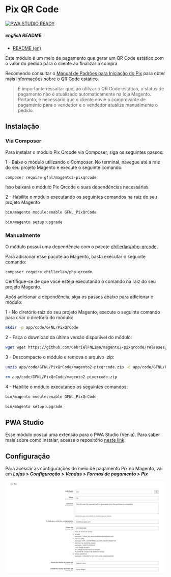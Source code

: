 # Pix QR Code
[<img alt="PWA STUDIO READY" src="https://img.shields.io/badge/PWA%20STUDIO-READY-purple">](https://github.com/GabrielFNLima/pwastudio-magento2-pixqrcode)

##### english README
- [README (en)](https://github.com/GabrielFNLima/magento2-pixqrcode/wiki/README-(en))

Este módulo é um meio de pagamento que gerar um QR Code estático com o valor do pedido para o cliente ao
finalizar a compra.

Recomendo consultar
o [Manual de Padrões para Iniciação do Pix](https://www.bcb.gov.br/content/estabilidadefinanceira/pix/Regulamento_Pix/II_ManualdePadroesparaIniciacaodoPix.pdf)
para obter mais informações sobre o QR Code estático.

> É importante ressaltar que, ao utilizar o QR Code estático, o status de pagamento não é atualizado automaticamente na
> loja Magento. Portanto, é necessário que o cliente envie o comprovante de pagamento para o vendedor e o vendedor
> atualize manualmente o pedido.

## Instalação

### Via Composer

Para instalar o módulo Pix Qrcode via Composer, siga os seguintes passos:

1 - Baixe o módulo utilizando o Composer. No terminal, navegue até a raiz do seu projeto Magento e execute o seguinte
comando:

```bash
composer require gfnl/magento2-pixqrcode
```

Isso baixará o módulo Pix Qrcode e suas dependências necessárias.

2 - Habilite o módulo executando os seguintes comandos na raiz do seu projeto Magento

```bash
bin/magento module:enable GFNL_PixQrCode
```

```bash
bin/magento setup:upgrade
```

### Manualmente

O módulo possui uma dependência com o pacote [chillerlan/php-qrcode](https://github.com/chillerlan/php-qrcode).

Para adicionar esse pacote ao Magento, basta executar o seguinte comando:

```bash
composer require chillerlan/php-qrcode 
```

Certifique-se de que você esteja executando o comando na raiz do seu projeto Magento.

Após adicionar a dependência, siga os passos abaixo para adicionar o módulo:

1 - No diretório raiz do seu projeto Magento, execute o seguinte comando para criar o diretório do módulo:

```bash
mkdir -p app/code/GFNL/PixQrCode
```

2 - Faça o download da última versão disponível do módulo:

```bash
wget wget https://github.com/GabrielFNLima/magento2-pixqrcode/releases/latest/download/magento2-pixqrcode.zip -P app/code/GFNL/PixQrCode/
```

3 - Descompacte o módulo e remova o arquivo .zip:

```bash
unzip app/code/GFNL/PixQrCode/magento2-pixqrcode.zip -d app/code/GFNL/PixQrCode/
```

```bash
rm app/code/GFNL/PixQrCode/magento2-pixqrcode.zip
```

4 - Habilite o módulo executando os seguintes comandos:

```bash
bin/magento module:enable GFNL_PixQrCode
```

```bash
bin/magento setup:upgrade
```

## PWA Studio

Esse módulo possui uma extensão para o PWA Studio (Venia). Para saber mais sobre como instalar, acesse o repositório [neste link](https://github.com/GabrielFNLima/pwastudio-magento2-pixqrcode).


## Configuração

Para acessar as configurações do meio de pagamento Pix no Magento, vai em
***Lojas > Configuração > Vendas > Formas de pagamento > Pix***

![config.png](doc/images/config.png)
